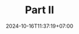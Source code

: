 ---
weight: 999
title: "Part II"
description: ""
icon: "article"
date: "2024-10-16T11:37:19+07:00"
lastmod: "2024-10-16T11:37:19+07:00"
draft: false
toc: true
---
